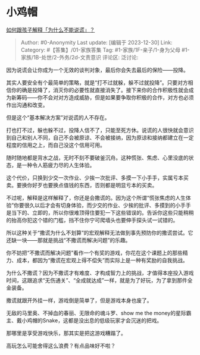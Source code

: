 # 小鸡帽
[如何跟孩子解释「为什么不能说谎」？](https://www.zhihu.com/question/487505792/answer/3343414140)

> Author: #0-Anonymity
> Last update: [编辑于 2023-12-30]
> Link:
> Category: #【答集】/01-家族答集 
> Tag: #1-家族/1F-亲子/1-身为父母 #1-家族/1B-处世/2-外务/2d-文责意识 
> 评论区:
> 泛讨论: 

因为说谎会让你成为一个无效的谈判对象，最后你会失去最后的保险——投降。

其实人要安全有个最简单的策略，就是“打不过就躲，躲不过就投降”。只要对方相信你的确是投降了，消灭你的必要性就直接消失了。接下来你的合作积极性就会成为新筹码——你不会对对方造成威胁，但是如果要争取你积极的合作，对方也必须作出沟通和改变。

但是这个“基本解决方案”对说谎的人不存在。

打也打不过，躲也躲不过，投降人信不了，只能至死方休。说谎的人很快就会意识到自己和别人不同，自己不会被原谅、不会被接纳，因为原谅和接纳都建立在一定程度的信用之上，而自己没这个信用可用。

随时随地都是背水之战，无时不刻不要破釜沉舟。这种慌张、焦虑、心里没底的状态，是一种令人筋疲力尽的人生体验。

这个代价，只换到少交一次作业、少挨一次批评、多摸一下小手手，实属亏本买卖。要换你好歹也要换点值钱的东西，否则都是明显亏本的买卖。

不过呢，解释是这样解释了，你还是会撒谎的。因为这个所谓“慌张焦虑的人生体验”你要很久以后才会有切身体验，而少交的作业、少挨的批评、多摸到的小手手是当下的、立即的，所以你很难顶得住要犯一下这些错误的。告诉你这些只能稍稍的抬高你犯这个错的门槛，挡不住你宁可爬墙头也要伸手探头试一试错的。

所以这种关于“撒谎为什么不划算”的宏观解释无法做到事先预防你的撒谎尝试。它还缺一块——那就是挑战“不撒谎而解决问题”的乐趣。

你不妨把“不撒谎而解决问题”看作一个有奖的游戏，你花在这个课题上的那些精力、成本，都因为“撒谎在宏观上得不偿失”而实际上是一种有奖励的自我挑战。

为什么不撒谎？因为不撒谎才有难度、才构成智力上的挑战，才值得本座投入游戏时间，这跟追求“无伤通关”、“全成就达成”一样，就是为了好玩，为了拿到那件全金装备。

撒谎就跟开外挂一样，游戏倒是简单了，但是游戏本身也废了。

无敌的马里奥、不掉血的春丽、无限命的魂斗罗、show me the money的星际霸主、戴小鸡帽的Snake，这都是没出息的低级玩家才会沉迷的把戏。

那哪里是享受游戏快乐，那其实是把这游戏糟蹋了。

高玩怎么可能舍得这么浪费？有点品味好不啦？
